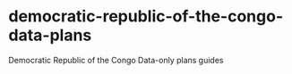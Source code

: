 # democratic-republic-of-the-congo-data-plans
Democratic Republic of the Congo Data-only plans guides
